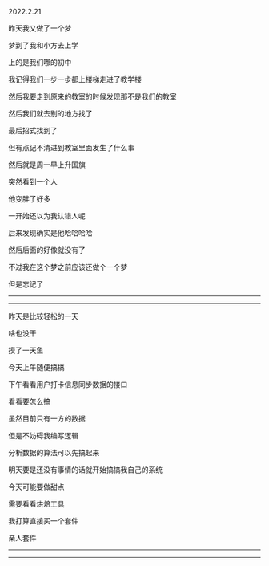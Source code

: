 2022.2.21

昨天我又做了一个梦

梦到了我和小方去上学

上的是我们哪的初中

我记得我们一步一步都上楼梯走进了教学楼

然后我要走到原来的教室的时候发现那不是我们的教室

然后我们就去别的地方找了

最后招式找到了

但有点记不清进到教室里面发生了什么事

然后就是周一早上升国旗

突然看到一个人

他变胖了好多

一开始还以为我认错人呢

后来发现确实是他哈哈哈哈

然后后面的好像就没有了

不过我在这个梦之前应该还做个一个梦

但是忘记了

------------

---------------

昨天是比较轻松的一天

啥也没干

摸了一天鱼

今天上午随便搞搞

下午看看用户打卡信息同步数据的接口

看看要怎么搞

虽然目前只有一方的数据

但是不妨碍我编写逻辑

分析数据的算法可以先搞起来

明天要是还没有事情的话就开始搞搞我自己的系统

今天可能要做甜点

需要看看烘焙工具

我打算直接买一个套件

亲人套件

--------

-------

